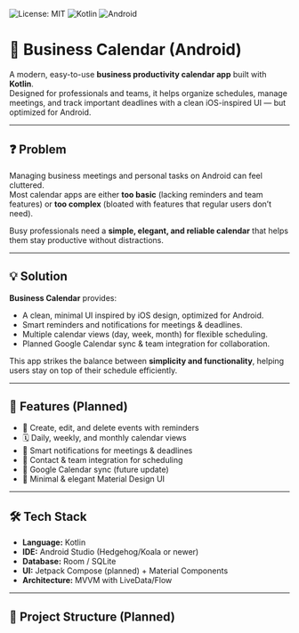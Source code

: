 ![License: MIT](https://img.shields.io/badge/License-MIT-blue.svg)
![Kotlin](https://img.shields.io/badge/Kotlin-1.9-blue)
![Android](https://img.shields.io/badge/Android-Studio-green)

# 📅 Business Calendar (Android)

A modern, easy-to-use **business productivity calendar app** built with **Kotlin**.  
Designed for professionals and teams, it helps organize schedules, manage meetings, and track important deadlines with a clean iOS-inspired UI — but optimized for Android.

---

## ❓ Problem
Managing business meetings and personal tasks on Android can feel cluttered.  
Most calendar apps are either **too basic** (lacking reminders and team features) or **too complex** (bloated with features that regular users don’t need).  

Busy professionals need a **simple, elegant, and reliable calendar** that helps them stay productive without distractions.  

---

## 💡 Solution
**Business Calendar** provides:  
- A clean, minimal UI inspired by iOS design, optimized for Android.  
- Smart reminders and notifications for meetings & deadlines.  
- Multiple calendar views (day, week, month) for flexible scheduling.  
- Planned Google Calendar sync & team integration for collaboration.  

This app strikes the balance between **simplicity and functionality**, helping users stay on top of their schedule efficiently.  

---

## 🚀 Features (Planned)
- 📌 Create, edit, and delete events with reminders  
- 🗓️ Daily, weekly, and monthly calendar views  
- 🔔 Smart notifications for meetings & deadlines  
- 👥 Contact & team integration for scheduling  
- 🔄 Google Calendar sync (future update)  
- 🎨 Minimal & elegant Material Design UI  

---

## 🛠️ Tech Stack
- **Language:** Kotlin  
- **IDE:** Android Studio (Hedgehog/Koala or newer)  
- **Database:** Room / SQLite  
- **UI:** Jetpack Compose (planned) + Material Components  
- **Architecture:** MVVM with LiveData/Flow  

---

## 📂 Project Structure (Planned)
